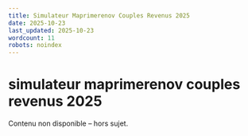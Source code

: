 ```yaml
---
title: Simulateur Maprimerenov Couples Revenus 2025
date: 2025-10-23
last_updated: 2025-10-23
wordcount: 11
robots: noindex
---
```


# simulateur maprimerenov couples revenus 2025

Contenu non disponible – hors sujet.
